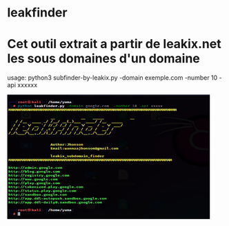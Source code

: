 # leakfinder
# Cet outil extrait a partir de leakix.net les sous domaines d'un domaine


usage:  python3 subfinder-by-leakix.py -domain exemple.com -number 10 -api xxxxxx




<img src="capture.png" alt="Image description" width="470" height="290">
